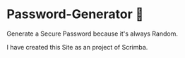 # Password-Generator 🎰
 Generate a Secure Password because it's always Random. 

 I have created this Site as an project of Scrimba.
